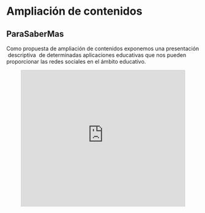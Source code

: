 
# Ampliación de contenidos

## ParaSaberMas

Como propuesta de ampliación de contenidos exponemos una presentación  descriptiva  de determinadas aplicaciones educativas que nos pueden proporcionar las redes sociales en el ámbito educativo.

<iframe frameborder="0" height="356" marginheight="0" marginwidth="0" scrolling="no" src="http://www.slideshare.net/slideshow/embed_code/765030" style="border-style: solid; border-color: #cccccc; border-width: 1px 1px 0px; margin-bottom: 5px; display: block; margin-left: auto; margin-right: auto;" width="427"></iframe>

